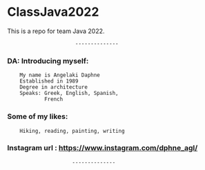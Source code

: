 # ClassJava2022
 This is a repo for team Java 2022.

                          --------------
### DA: Introducing myself:
        My name is Angelaki Daphne 
        Established in 1989
        Degree in architecture
        Speaks: Greek, English, Spanish, 
                French        
### Some of my likes:
        Hiking, reading, painting, writing
        
### Instagram url : https://www.instagram.com/dphne_agl/
           

                         --------------
